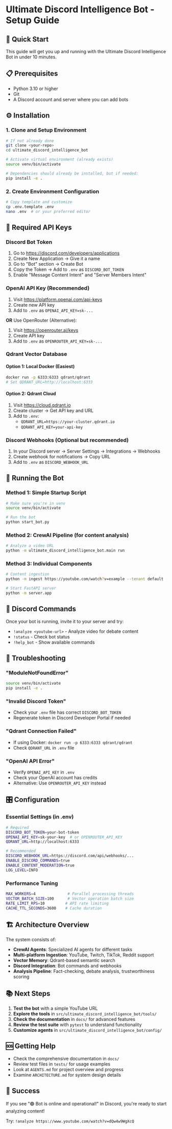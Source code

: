 # Ultimate Discord Intelligence Bot - Setup Guide

## 🎯 Quick Start

This guide will get you up and running with the Ultimate Discord Intelligence Bot in under 10 minutes.

## 📋 Prerequisites

- Python 3.10 or higher
- Git
- A Discord account and server where you can add bots

## ⚙️ Installation

### 1. Clone and Setup Environment

```bash
# If not already done
git clone <your-repo>
cd ultimate_discord_intelligence_bot

# Activate virtual environment (already exists)
source venv/bin/activate

# Dependencies should already be installed, but if needed:
pip install -e .
```

### 2. Create Environment Configuration

```bash
# Copy template and customize
cp .env.template .env
nano .env  # or your preferred editor
```

## 🔑 Required API Keys

### Discord Bot Token

1. Go to <https://discord.com/developers/applications>
2. Create New Application → Give it a name
3. Go to "Bot" section → Create Bot
4. Copy the Token → Add to `.env` as `DISCORD_BOT_TOKEN`
5. Enable "Message Content Intent" and "Server Members Intent"

### OpenAI API Key (Recommended)

1. Visit <https://platform.openai.com/api-keys>  
2. Create new API key
3. Add to `.env` as `OPENAI_API_KEY=sk-...`

**OR** Use OpenRouter (Alternative):

1. Visit <https://openrouter.ai/keys>
2. Create API key  
3. Add to `.env` as `OPENROUTER_API_KEY=sk-...`

### Qdrant Vector Database

#### Option 1: Local Docker (Easiest)

```bash
docker run -p 6333:6333 qdrant/qdrant
# Set QDRANT_URL=http://localhost:6333
```

#### Option 2: Qdrant Cloud

1. Visit <https://cloud.qdrant.io>
2. Create cluster → Get API key and URL
3. Add to `.env`:
   - `QDRANT_URL=https://your-cluster.qdrant.io`
   - `QDRANT_API_KEY=your-api-key`

### Discord Webhooks (Optional but recommended)

1. In your Discord server → Server Settings → Integrations → Webhooks
2. Create webhook for notifications → Copy URL
3. Add to `.env` as `DISCORD_WEBHOOK_URL`

## 🚀 Running the Bot

### Method 1: Simple Startup Script

```bash
# Make sure you're in venv
source venv/bin/activate

# Run the bot
python start_bot.py
```

### Method 2: CrewAI Pipeline (for content analysis)

```bash
# Analyze a video URL
python -m ultimate_discord_intelligence_bot.main run
```

### Method 3: Individual Components

```bash
# Content ingestion
python -m ingest https://youtube.com/watch?v=example --tenant default --workspace main

# Start FastAPI server
python -m server.app
```

## 🤖 Discord Commands

Once your bot is running, invite it to your server and try:


- `!analyze <youtube-url>` - Analyze video for debate content
- `!status` - Check bot status
- `!help_bot` - Show available commands

## 🔧 Troubleshooting

### "ModuleNotFoundError"

```bash
source venv/bin/activate
pip install -e .
```

### "Invalid Discord Token"

- Check your `.env` file has correct `DISCORD_BOT_TOKEN`
- Regenerate token in Discord Developer Portal if needed

### "Qdrant Connection Failed"
  
- If using Docker: `docker run -p 6333:6333 qdrant/qdrant`
- Check `QDRANT_URL` in `.env` file

### "OpenAI API Error"

- Verify `OPENAI_API_KEY` in `.env`
- Check your OpenAI account has credits
- Alternative: Use `OPENROUTER_API_KEY` instead

## 🎛️ Configuration

### Essential Settings (in .env)

```bash
# Required
DISCORD_BOT_TOKEN=your-bot-token
OPENAI_API_KEY=sk-your-key  # or OPENROUTER_API_KEY  
QDRANT_URL=http://localhost:6333

# Recommended  
DISCORD_WEBHOOK_URL=https://discord.com/api/webhooks/...
ENABLE_DISCORD_COMMANDS=true
ENABLE_CONTENT_MODERATION=true
LOG_LEVEL=INFO
```

### Performance Tuning

```bash
MAX_WORKERS=4              # Parallel processing threads
VECTOR_BATCH_SIZE=100      # Vector operation batch size  
RATE_LIMIT_RPS=10         # API rate limiting
CACHE_TTL_SECONDS=3600    # Cache duration
```

## 🏗️ Architecture Overview

The system consists of:

- **CrewAI Agents**: Specialized AI agents for different tasks
- **Multi-platform Ingestion**: YouTube, Twitch, TikTok, Reddit support  
- **Vector Memory**: Qdrant-based semantic search
- **Discord Integration**: Bot commands and webhooks
- **Analysis Pipeline**: Fact-checking, debate analysis, trustworthiness scoring

## 📚 Next Steps

1. **Test the bot** with a simple YouTube URL
2. **Explore the tools** in `src/ultimate_discord_intelligence_bot/tools/`  
3. **Check the documentation** in `docs/` for advanced features
4. **Review the test suite** with `pytest` to understand functionality
5. **Customize agents** in `src/ultimate_discord_intelligence_bot/config/`

## 🆘 Getting Help

- Check the comprehensive documentation in `docs/`
- Review test files in `tests/` for usage examples
- Look at `AGENTS.md` for project overview and progress
- Examine `ARCHITECTURE.md` for system design details

## 🎉 Success

If you see "🟢 Bot is online and operational!" in Discord, you're ready to start analyzing content!

Try: `!analyze https://www.youtube.com/watch?v=dQw4w9WgXcQ`
